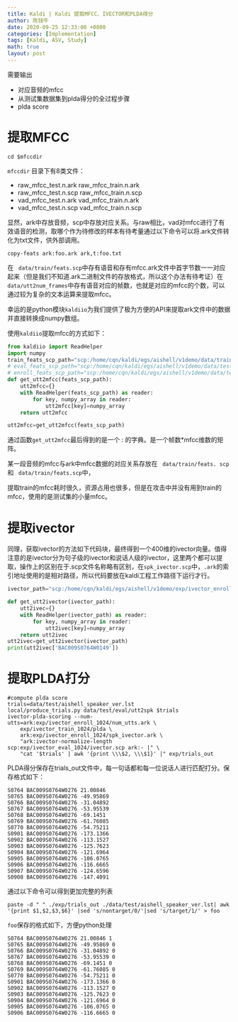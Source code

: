 ```yaml
---
title: Kaldi | Kaldi 提取MFCC、IVECTOR和PLDA得分
author: 陈钱牛
date: 2020-09-25 12:33:00 +0800
categories: [Implementation]
tags: [Kaldi, ASV, Study]
math: true
layout: post
---
```



需要输出

- 对应音频的mfcc
- 从测试集数据集到plda得分的全过程步骤
- plda score

# 提取MFCC

```shell
cd $mfccdir
```

``mfccdir`` 目录下有8类文件：

- raw_mfcc_test.n.ark	raw_mfcc_train.n.ark
- raw_mfcc_test.n.scp	raw_mfcc_train.n.scp
- vad_mfcc_test.n.ark	vad_mfcc_train.n.ark
- vad_mfcc_test.n.scp	vad_mfcc_train.n.scp

显然，ark中存放音频，scp中存放对应关系。与raw相比，vad对mfcc进行了有效语音的检测，取哪个作为待修改的样本有待考量通过以下命令可以将.ark文件转化为txt文件，供外部调用。

```shell
copy-feats ark:foo.ark ark,t:foo.txt
```

在 `` data/train/feats.scp``中存有语音和存有mfcc.ark文件中首字节数一一对应起来（但是我们不知道.ark二进制文件的存放格式，所以这个办法有待考证）在``data/utt2num_frames``中存有语音对应的帧数，也就是对应的mfcc的个数，可以通过较为复杂的文本运算来提取mfcc。

幸运的是python模块``kaldiio``为我们提供了极为方便的API来提取ark文件中的数据并直接转换成numpy数组。

使用``kaldiio``提取mfcc的方式如下：

```python
from kaldiio import ReadHelper
import numpy
train_feats_scp_path="scp:/home/cqn/kaldi/egs/aishell/v1demo/data/train/feats.scp"
# eval_feats_scp_path="scp:/home/cqn/kaldi/egs/aishell/v1demo/data/test/eval/feats.scp"
# enroll_feats_scp_path="scp:/home/cqn/kaldi/egs/aishell/v1demo/data/test/enroll/feats.scp"
def get_utt2mfcc(feats_scp_path):
    utt2mfcc={}
    with ReadHelper(feats_scp_path) as reader:
        for key, numpy_array in reader:
            utt2mfcc[key]=numpy_array
    return utt2mfcc

utt2mfcc=get_utt2mfcc(feats_scp_path)
```

通过函数``get_utt2mfcc``最后得到的是一个 <UTT> : <MFCC Maxtrix>的字典。<MFCC Maxtrix>是一个帧数*mfcc维数的矩阵。

某一段音频的mfcc与ark中mfcc数据的对应关系存放在 `` data/train/feats. scp``和 `` data/train/feats.scp``中，

提取train的mfcc耗时很久，资源占用也很多，但是在攻击中并没有用到train的mfcc，使用的是测试集的小量mfcc。

# 提取ivector

同理，获取ivector的方法如下代码块，最终得到一个400维的ivector向量。值得注意的是ivector分为句子级的ivector和说话人级的ivector，这里两个都可以提取，操作上的区别在于.scp文件名称略有区别，在``spk_ivector.scp``中，``.ark``的索引地址使用的是相对路径，所以代码要放在kaldi工程工作路径下运行才行。

```python
ivector_path="scp:/home/cqn/kaldi/egs/aishell/v1demo/exp/ivector_enroll_1024/spk_ivector.scp"

def get_utt2ivector(ivector_path):
    utt2ivec={}
    with ReadHelper(ivector_path) as reader:
        for key, numpy_array in reader:
            utt2ivec[key]=numpy_array
    return utt2ivec
utt2ivec=get_utt2ivector(ivector_path)
print(utt2ivec['BAC009S0764W0149'])
```

# 提取PLDA打分

```shell
#compute plda score
trials=data/test/aishell_speaker_ver.lst
local/produce_trials.py data/test/eval/utt2spk $trials
ivector-plda-scoring --num-utts=ark:exp/ivector_enroll_1024/num_utts.ark \
	exp/ivector_train_1024/plda \
	ark:exp/ivector_enroll_1024/spk_ivector.ark \
	"ark:ivector-normalize-length scp:exp/ivector_eval_1024/ivector.scp ark:- |" \
	"cat '$trials' | awk '{print \\\$2, \\\$1}' |" exp/trials_out
```

PLDA得分保存在trials_out文件中，每一句话都和每一位说话人进行匹配打分。保存格式如下：

```text
S0764 BAC009S0764W0276 21.00846
S0765 BAC009S0764W0276 -49.95869
S0766 BAC009S0764W0276 -31.04892
S0767 BAC009S0764W0276 -53.95539
S0768 BAC009S0764W0276 -69.1451
S0769 BAC009S0764W0276 -61.76085
S0770 BAC009S0764W0276 -54.75211
S0901 BAC009S0764W0276 -173.1366
S0902 BAC009S0764W0276 -113.1527
S0903 BAC009S0764W0276 -125.7623
S0904 BAC009S0764W0276 -121.6964
S0905 BAC009S0764W0276 -106.0765
S0906 BAC009S0764W0276 -116.6665
S0907 BAC009S0764W0276 -124.6596
S0908 BAC009S0764W0276 -147.4091
```

通过以下命令可以得到更加完整的列表

```shell
paste -d " " ./exp/trials_out ./data/test/aishell_speaker_ver.lst| awk '{print $1,$2,$3,$6}' |sed 's/nontarget/0/'|sed 's/target/1/' > foo
```

``foo``保存的格式如下，方便python处理

```text
S0764 BAC009S0764W0276 21.00846 1 
S0765 BAC009S0764W0276 -49.95869 0
S0766 BAC009S0764W0276 -31.04892 0
S0767 BAC009S0764W0276 -53.95539 0
S0768 BAC009S0764W0276 -69.1451 0
S0769 BAC009S0764W0276 -61.76085 0
S0770 BAC009S0764W0276 -54.75211 0
S0901 BAC009S0764W0276 -173.1366 0
S0902 BAC009S0764W0276 -113.1527 0
S0903 BAC009S0764W0276 -125.7623 0
S0904 BAC009S0764W0276 -121.6964 0
S0905 BAC009S0764W0276 -106.0765 0
S0906 BAC009S0764W0276 -116.6665 0
```







